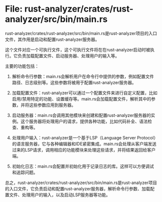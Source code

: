 # File: rust-analyzer/crates/rust-analyzer/src/bin/main.rs

rust-analyzer/crates/rust-analyzer/src/bin/main.rs是rust-analyzer项目的入口文件，其作用是启动和配置rust-analyzer服务器。

这个文件对应一个可执行文件，这个可执行文件将在在rust-analyzer启动时被执行。它负责加载配置文件、启动服务器、处理用户的输入等。

主要的功能包括：

1. 解析命令行参数：main.rs会解析用户在命令行中提供的参数，例如配置文件路径、日志级别等。这些参数将被用于配置rust-analyzer服务器。

2. 加载配置文件：rust-analyzer可以通过一个配置文件来进行自定义配置，比如启用/禁用特定的功能、设置缓存等。main.rs会加载配置文件，解析其中的参数，并将这些参数应用到服务器。

3. 启动服务器：main.rs会调用其他模块来创建和配置rust-analyzer服务器的实例。这个服务器将处理用户的请求，提供各种功能，比如代码补全、语法检查、重构等。

4. 处理用户输入：rust-analyzer是一个基于LSP（Language Server Protocol）的语言服务器，它与各种编辑器和IDE紧密集成。main.rs会处理从客户端发送过来的LSP请求，调用相应的功能模块来处理这些请求，并将结果返回给客户端。

5. 初始化日志：main.rs会配置并初始化用于记录日志的库。这样可以方便调试和追踪问题。

总之，rust-analyzer/crates/rust-analyzer/src/bin/main.rs是rust-analyzer项目的入口文件，它负责启动和配置rust-analyzer服务器，解析命令行参数、加载配置文件、处理用户的输入，以及启动LSP服务器等功能。

